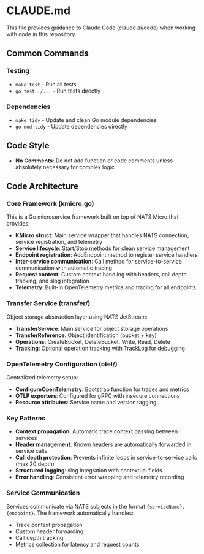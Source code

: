 # CLAUDE.md

This file provides guidance to Claude Code (claude.ai/code) when working with code in this repository.

## Common Commands

### Testing
- `make test` - Run all tests
- `go test ./...` - Run tests directly

### Dependencies
- `make tidy` - Update and clean Go module dependencies
- `go mod tidy` - Update dependencies directly

## Code Style
- **No Comments**: Do not add function or code comments unless absolutely necessary for complex logic

## Code Architecture

### Core Framework (kmicro.go)
This is a Go microservice framework built on top of NATS Micro that provides:
- **KMicro struct**: Main service wrapper that handles NATS connection, service registration, and telemetry
- **Service lifecycle**: Start/Stop methods for clean service management
- **Endpoint registration**: AddEndpoint method to register service handlers
- **Inter-service communication**: Call method for service-to-service communication with automatic tracing
- **Request context**: Custom context handling with headers, call depth tracking, and slog integration
- **Telemetry**: Built-in OpenTelemetry metrics and tracing for all endpoints

### Transfer Service (transfer/)
Object storage abstraction layer using NATS JetStream:
- **TransferService**: Main service for object storage operations
- **TransferReference**: Object identification (bucket + key)
- **Operations**: CreateBucket, DeleteBucket, Write, Read, Delete
- **Tracking**: Optional operation tracking with TrackLog for debugging

### OpenTelemetry Configuration (otel/)
Centralized telemetry setup:
- **ConfigureOpenTelemetry**: Bootstrap function for traces and metrics
- **OTLP exporters**: Configured for gRPC with insecure connections
- **Resource attributes**: Service name and version tagging

### Key Patterns
- **Context propagation**: Automatic trace context passing between services
- **Header management**: Known headers are automatically forwarded in service calls
- **Call depth protection**: Prevents infinite loops in service-to-service calls (max 20 depth)
- **Structured logging**: slog integration with contextual fields
- **Error handling**: Consistent error wrapping and telemetry recording

### Service Communication
Services communicate via NATS subjects in the format `{serviceName}.{endpoint}`. The framework automatically handles:
- Trace context propagation
- Custom header forwarding
- Call depth tracking
- Metrics collection for latency and request counts